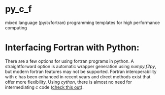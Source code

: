 # py_c_f
mixed language (py/c/fortran) programming templates for high performance computing

# Interfacing Fortran with Python:
There are a few options for using fortran programs in python.
A straightforward option is automatic wrapper generation using *numpy.f2py*, but modern fortran features may not be supported.
Fortran interoperability with c has been enhanced in recent years and direct methods exist that offer more flexibility.
Using *cython*, there is almost no need for intermediating *c* code
([check this out](https://www.fortran90.org/src/best-practices.html#interfacing-with-python)).
